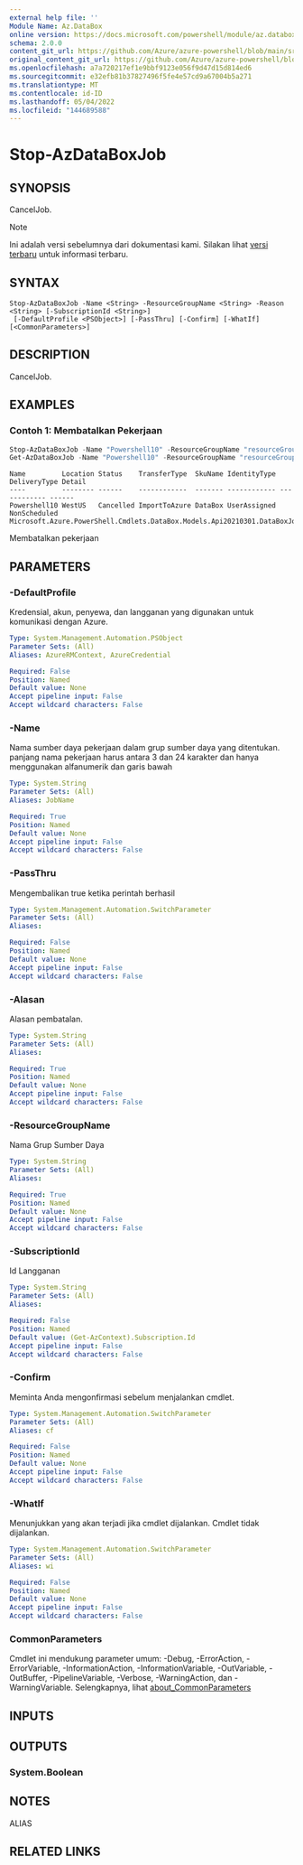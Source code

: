 ```yaml
---
external help file: ''
Module Name: Az.DataBox
online version: https://docs.microsoft.com/powershell/module/az.databox/stop-azdataboxjob
schema: 2.0.0
content_git_url: https://github.com/Azure/azure-powershell/blob/main/src/DataBox/help/Stop-AzDataBoxJob.md
original_content_git_url: https://github.com/Azure/azure-powershell/blob/main/src/DataBox/help/Stop-AzDataBoxJob.md
ms.openlocfilehash: a7a720217ef1e9bbf9123e056f9d47d15d814ed6
ms.sourcegitcommit: e32efb81b37827496f5fe4e57cd9a67004b5a271
ms.translationtype: MT
ms.contentlocale: id-ID
ms.lasthandoff: 05/04/2022
ms.locfileid: "144689588"
---
```

# Stop-AzDataBoxJob

## SYNOPSIS
CancelJob.

> [!NOTE]
>Ini adalah versi sebelumnya dari dokumentasi kami. Silakan lihat [versi terbaru](/powershell/module/az.databox/stop-azdataboxjob) untuk informasi terbaru.

## SYNTAX

```
Stop-AzDataBoxJob -Name <String> -ResourceGroupName <String> -Reason <String> [-SubscriptionId <String>]
 [-DefaultProfile <PSObject>] [-PassThru] [-Confirm] [-WhatIf] [<CommonParameters>]
```

## DESCRIPTION
CancelJob.

## EXAMPLES

### Contoh 1: Membatalkan Pekerjaan 
```powershell
Stop-AzDataBoxJob -Name "Powershell10" -ResourceGroupName "resourceGroupName" -Reason "Powershell demo job"
Get-AzDataBoxJob -Name "Powershell10" -ResourceGroupName "resourceGroupName"
```

```output
Name         Location Status    TransferType  SkuName IdentityType DeliveryType Detail
----         -------- ------    ------------  ------- ------------ ------------ ------
Powershell10 WestUS   Cancelled ImportToAzure DataBox UserAssigned NonScheduled Microsoft.Azure.PowerShell.Cmdlets.DataBox.Models.Api20210301.DataBoxJobDetails
```

Membatalkan pekerjaan

## PARAMETERS

### -DefaultProfile
Kredensial, akun, penyewa, dan langganan yang digunakan untuk komunikasi dengan Azure.

```yaml
Type: System.Management.Automation.PSObject
Parameter Sets: (All)
Aliases: AzureRMContext, AzureCredential

Required: False
Position: Named
Default value: None
Accept pipeline input: False
Accept wildcard characters: False
```

### -Name
Nama sumber daya pekerjaan dalam grup sumber daya yang ditentukan.
panjang nama pekerjaan harus antara 3 dan 24 karakter dan hanya menggunakan alfanumerik dan garis bawah

```yaml
Type: System.String
Parameter Sets: (All)
Aliases: JobName

Required: True
Position: Named
Default value: None
Accept pipeline input: False
Accept wildcard characters: False
```

### -PassThru
Mengembalikan true ketika perintah berhasil

```yaml
Type: System.Management.Automation.SwitchParameter
Parameter Sets: (All)
Aliases:

Required: False
Position: Named
Default value: None
Accept pipeline input: False
Accept wildcard characters: False
```

### -Alasan
Alasan pembatalan.

```yaml
Type: System.String
Parameter Sets: (All)
Aliases:

Required: True
Position: Named
Default value: None
Accept pipeline input: False
Accept wildcard characters: False
```

### -ResourceGroupName
Nama Grup Sumber Daya

```yaml
Type: System.String
Parameter Sets: (All)
Aliases:

Required: True
Position: Named
Default value: None
Accept pipeline input: False
Accept wildcard characters: False
```

### -SubscriptionId
Id Langganan

```yaml
Type: System.String
Parameter Sets: (All)
Aliases:

Required: False
Position: Named
Default value: (Get-AzContext).Subscription.Id
Accept pipeline input: False
Accept wildcard characters: False
```

### -Confirm
Meminta Anda mengonfirmasi sebelum menjalankan cmdlet.

```yaml
Type: System.Management.Automation.SwitchParameter
Parameter Sets: (All)
Aliases: cf

Required: False
Position: Named
Default value: None
Accept pipeline input: False
Accept wildcard characters: False
```

### -WhatIf
Menunjukkan yang akan terjadi jika cmdlet dijalankan.
Cmdlet tidak dijalankan.

```yaml
Type: System.Management.Automation.SwitchParameter
Parameter Sets: (All)
Aliases: wi

Required: False
Position: Named
Default value: None
Accept pipeline input: False
Accept wildcard characters: False
```

### CommonParameters
Cmdlet ini mendukung parameter umum: -Debug, -ErrorAction, -ErrorVariable, -InformationAction, -InformationVariable, -OutVariable, -OutBuffer, -PipelineVariable, -Verbose, -WarningAction, dan -WarningVariable. Selengkapnya, lihat [about_CommonParameters](http://go.microsoft.com/fwlink/?LinkID=113216)

## INPUTS

## OUTPUTS

### System.Boolean

## NOTES

ALIAS

## RELATED LINKS

